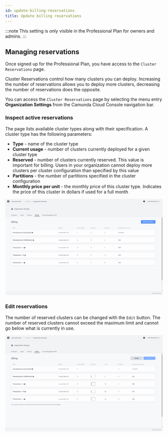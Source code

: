 ```yaml
---
id: update-billing-reservations
title: Update billing reservations
---
```


:::note
This setting is only visible in the Professional Plan for owners and admins.
:::

## Managing reservations

Once signed up for the Professional Plan, you have access to the `Cluster Reservations` page.

Cluster Reservations control how many clusters you can deploy. Increasing the number of reservations allows you to deploy more clusters, decreasing the number of reservations does the opposite.

You can access the `Cluster Reservations` page by selecting the menu entry **Organization Settings** from the Camunda Cloud Console navigation bar.

### Inspect active reservations

The page lists available cluster types along with their specification. A cluster type has the following parameters:

- **Type** - name of the cluster type
- **Current usage** - number of clusters currently deployed for a given cluster type
- **Reserved** - number of clusters currently reserved. This value is important for billing. Users in your organization cannot deploy more clusters per cluster configuration than specified by this value
- **Partitions** - the number of partitions specified in the cluster configuration
- **Monthly price per unit** - the monthly price of this cluster type. Indicates the price of this cluster in dollars if used for a full month

![reserved-clusters-overview](./img/early-access-reserved-clusters-overview.png)

### Edit reservations

The number of reserved clusters can be changed with the `Edit` button. The number of reserved clusters cannot exceed the maximum limit and cannot go below what is currently in use.

![reserved-clusters-overview](./img/early-access-reserved-clusters-edit.png)
